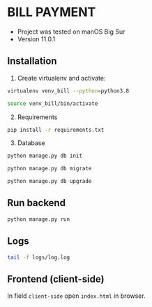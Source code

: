# BILL PAYMENT

* Project was tested on manOS Big Sur 
* Version 11.0.1

## Installation
1. Create virtualenv and activate:
```bash
virtualenv venv_bill --python=python3.8

source venv_bill/bin/activate
```

2. Requirements
```bash
pip install -r requirements.txt
```

3. Database
```bash
python manage.py db init

python manage.py db migrate

python manage.py db upgrade
```

## Run backend
```bash
python manage.py run
```

## Logs
```bash
tail -f logs/log.log 
```

## Frontend (client-side)
In field ``client-side`` open ``index.html`` in browser.

